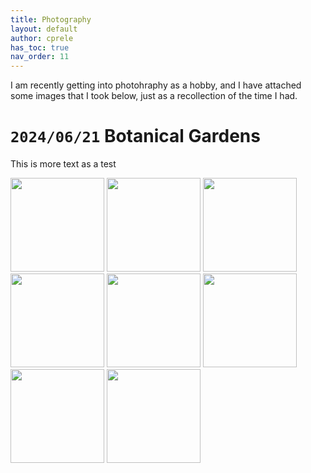 ```yaml
---
title: Photography
layout: default
author: cprele
has_toc: true
nav_order: 11
---
```


I am recently getting into photohraphy as a hobby, and I have attached some images that I took below, just as a recollection of the time I had. 


# `2024/06/21` Botanical Gardens

This is more text as a test

<a href="/assets/img/photography/botanical_garden/DSC_1927.JPG" data-lightbox="botanical_garden" data-title="Test Caption"><img class="example-image" src="/assets/img/photography/botanical_garden/DSC_1927.JPG" alt="" style="object-fit: cover; width: 150px; height: 150px" /></a>
<a href="/assets/img/photography/botanical_garden/DSC_1977.JPG" data-lightbox="botanical_garden" data-title="Test Caption"><img class="example-image" src="/assets/img/photography/botanical_garden/DSC_1977.JPG" alt="" style="object-fit: cover; width: 150px; height: 150px" /></a>
<a href="/assets/img/photography/botanical_garden/DSC_2047.JPG" data-lightbox="botanical_garden" data-title="Test Caption"><img class="example-image" src="/assets/img/photography/botanical_garden/DSC_2047.JPG" alt="" style="object-fit: cover; width: 150px; height: 150px" /></a>
<a href="/assets/img/photography/botanical_garden/DSC_2050.JPG" data-lightbox="botanical_garden" data-title="Test Caption"><img class="example-image" src="/assets/img/photography/botanical_garden/DSC_2050.JPG" alt="" style="object-fit: cover; width: 150px; height: 150px" /></a>
<a href="/assets/img/photography/botanical_garden/DSC_2054.JPG" data-lightbox="botanical_garden" data-title="Test Caption"><img class="example-image" src="/assets/img/photography/botanical_garden/DSC_2054.JPG" alt="" style="object-fit: cover; width: 150px; height: 150px" /></a>
<a href="/assets/img/photography/botanical_garden/DSC_2057.JPG" data-lightbox="botanical_garden" data-title="Test Caption"><img class="example-image" src="/assets/img/photography/botanical_garden/DSC_2057.JPG" alt="" style="object-fit: cover; width: 150px; height: 150px" /></a>
<a href="/assets/img/photography/botanical_garden/DSC_2076.JPG" data-lightbox="botanical_garden" data-title="Test Caption"><img class="example-image" src="/assets/img/photography/botanical_garden/DSC_2076.JPG" alt="" style="object-fit: cover; width: 150px; height: 150px" /></a>
<a href="/assets/img/photography/botanical_garden/DSC_2089.JPG" data-lightbox="botanical_garden" data-title="Test Caption"><img class="example-image" src="/assets/img/photography/botanical_garden/DSC_2089.JPG" alt="" style="object-fit: cover; width: 150px; height: 150px" /></a>






<link href="/css/lightbox.css" rel="stylesheet" />
<script type="text/javascript" src="/js/lightbox-plus-jquery.js"></script>
<script>
    lightbox.option({
      'resizeDuration': 200,
      'wrapAround': true,
      'alwaysShowNavOnTouchDevices': true,
      'resizeDuration': 300,
      'imageFadeDuration': 300,
      'fadeDuration': 300,
      'alwaysShowNavOnTouchDevices': true,
    })
</script>